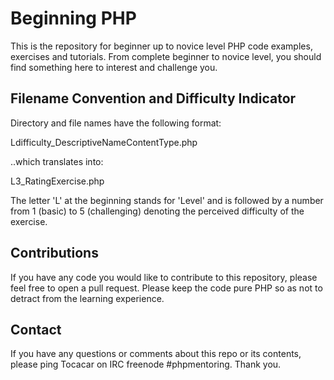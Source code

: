 Beginning PHP
=============

This is the repository for beginner up to novice level PHP code examples, exercises and tutorials.  From complete beginner to novice level, you should find something here to interest and challenge you.

Filename Convention and Difficulty Indicator
-------------------------------------------

Directory and file names have the following format:

Ldifficulty_DescriptiveNameContentType.php

..which translates into:

L3_RatingExercise.php

The letter 'L' at the beginning stands for 'Level' and is followed by a number from 1 (basic) to 5 (challenging) denoting the perceived difficulty of the exercise.

Contributions
-------------

If you have any code you would like to contribute to this repository, please feel free to open a pull request.  Please keep the code pure PHP so as not to detract from the learning experience.

Contact
-------

If you have any questions or comments about this repo or its contents, please ping Tocacar on IRC freenode #phpmentoring.  Thank you.
